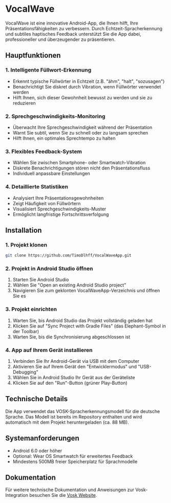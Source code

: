 # VocalWave

VocalWave ist eine innovative Android-App, die Ihnen hilft, Ihre Präsentationsfähigkeiten zu verbessern. Durch Echtzeit-Spracherkennung und subtiles haptisches Feedback unterstützt Sie die App dabei, professioneller und überzeugender zu präsentieren.

## Hauptfunktionen

### 1. Intelligente Füllwort-Erkennung
- Erkennt typische Füllwörter in Echtzeit (z.B. "ähm", "halt", "sozusagen")
- Benachrichtigt Sie diskret durch Vibration, wenn Füllwörter verwendet werden
- Hilft Ihnen, sich dieser Gewohnheit bewusst zu werden und sie zu reduzieren

### 2. Sprechgeschwindigkeits-Monitoring
- Überwacht Ihre Sprechgeschwindigkeit während der Präsentation
- Warnt Sie subtil, wenn Sie zu schnell oder zu langsam sprechen
- Hilft Ihnen, ein optimales Sprechtempo zu halten

### 3. Flexibles Feedback-System
- Wählen Sie zwischen Smartphone- oder Smartwatch-Vibration
- Diskrete Benachrichtigungen stören nicht den Präsentationsfluss
- Individuell anpassbare Einstellungen

### 4. Detaillierte Statistiken
- Analysiert Ihre Präsentationsgewohnheiten
- Zeigt Häufigkeit von Füllwörtern
- Visualisiert Sprechgeschwindigkeits-Muster
- Ermöglicht langfristige Fortschrittsverfolgung

## Installation

### 1. Projekt klonen
```bash
git clone https://github.com/TimoDlhff/VocalWaveApp.git
```

### 2. Projekt in Android Studio öffnen
1. Starten Sie Android Studio
2. Wählen Sie "Open an existing Android Studio project"
3. Navigieren Sie zum geklonten VocalWaveApp-Verzeichnis und öffnen Sie es

### 3. Projekt einrichten
1. Warten Sie, bis Android Studio das Projekt vollständig geladen hat
2. Klicken Sie auf "Sync Project with Gradle Files" (das Elephant-Symbol in der Toolbar)
3. Warten Sie, bis die Synchronisierung abgeschlossen ist

### 4. App auf Ihrem Gerät installieren
1. Verbinden Sie Ihr Android-Gerät via USB mit dem Computer
2. Aktivieren Sie auf Ihrem Gerät den "Entwicklermodus" und "USB-Debugging"
3. Wählen Sie in Android Studio Ihr Gerät aus der Geräteliste
4. Klicken Sie auf den "Run"-Button (grüner Play-Button)

## Technische Details

Die App verwendet das VOSK-Spracherkennungsmodell für die deutsche Sprache. Das Modell ist bereits im Repository enthalten und wird automatisch mit dem Projekt heruntergeladen (ca. 88 MB).

## Systemanforderungen

- Android 6.0 oder höher
- Optional: Wear OS Smartwatch für erweitertes Feedback
- Mindestens 500MB freier Speicherplatz für Sprachmodelle

## Dokumentation

Für weitere technische Dokumentation und Anweisungen zur Vosk-Integration besuchen Sie die [Vosk Website](https://alphacephei.com/vosk/android).
